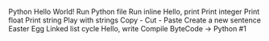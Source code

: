 Python Hello World!
Run Python file
Run inline
Hello, print
Print integer
Print float
Print string
Play with strings
Copy - Cut - Paste
Create a new sentence
Easter Egg
Linked list cycle
Hello, write
Compile
ByteCode -> Python #1
